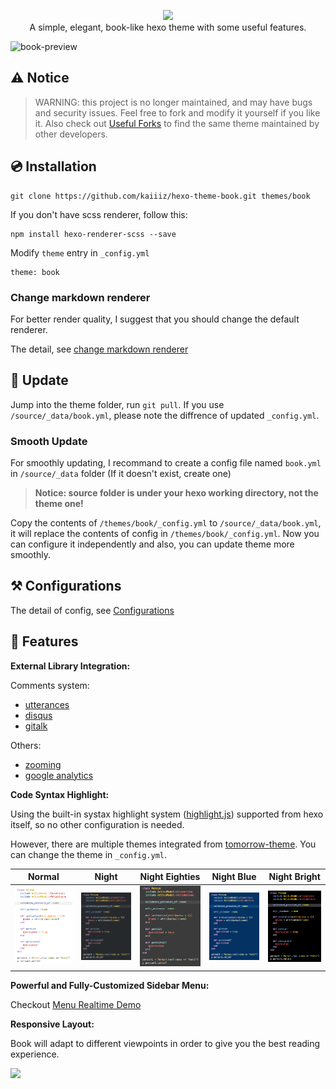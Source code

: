 <p align="center" class="has-mb-6">
<img height="90" src="https://kaiiiz.github.io/hexo-theme-book-demo/images/logo.png">
<br>A simple, elegant, book-like hexo theme with some useful features.
<br>
</p>

![book-preview](https://kaiiiz.github.io/hexo-theme-book-demo/images/header.png)

## ⚠ Notice

> WARNING: this project is no longer maintained, and may have bugs and security issues. Feel free to fork and modify it yourself if you like it. Also check out [Useful Forks](https://useful-forks.github.io/?repo=kaiiiz/hexo-theme-book) to find the same theme maintained by other developers.

## 💿 Installation

```
git clone https://github.com/kaiiiz/hexo-theme-book.git themes/book
```

If you don't have scss renderer, follow this:

```
npm install hexo-renderer-scss --save
```

Modify `theme` entry in `_config.yml`

```
theme: book
```

### Change markdown renderer

For better render quality, I suggest that you should change the default renderer.

The detail, see [change markdown renderer](https://github.com/kaiiiz/hexo-theme-book/wiki/Change-markdown-renderer)

## 🎈 Update

Jump into the theme folder, run `git pull`. If you use `/source/_data/book.yml`, please note the diffrence of updated `_config.yml`.

### Smooth Update

For smoothly updating, I recommand to create a config file named `book.yml` in `/source/_data` folder (If it doesn't exist, create one)

> **Notice: source folder is under your hexo working directory, not the theme one!**

Copy the contents of `/themes/book/_config.yml` to `/source/_data/book.yml`, it will replace the contents of config in `/themes/book/_config.yml`. Now you can configure it independently and also, you can update theme more smoothly.

## ⚒ Configurations

The detail of config, see [Configurations](https://github.com/kaiiiz/hexo-theme-book/wiki/Configuration)

## 🎁 Features

**External Library Integration:**

Comments system:

* [utterances](https://github.com/utterance/utterances)
* [disqus](https://disqus.com/)
* [gitalk](https://github.com/gitalk/gitalk)

Others:

* [zooming](https://github.com/kingdido999/zooming)
* [google analytics](https://analytics.google.com/)

**Code Syntax Highlight:**

Using the built-in systax highlight system ([highlight.js](https://highlightjs.org/)) supported from hexo itself, so no other configuration is needed.

However, there are multiple themes integrated from [tomorrow-theme](https://github.com/chriskempson/tomorrow-theme). You can change the theme in `_config.yml`.

| Normal | Night | Night Eighties | Night Blue | Night Bright
| --- | --- | --- | --- | --- | 
| ![](https://github.com/ChrisKempson/Tomorrow-Theme/raw/master/Images/Tomorrow.png) | ![](https://github.com/ChrisKempson/Tomorrow-Theme/raw/master/Images/Tomorrow-Night.png) | ![](https://raw.githubusercontent.com/ChrisKempson/Tomorrow-Theme/master/Images/Tomorrow-Night-Eighties.png) | ![](https://raw.githubusercontent.com/ChrisKempson/Tomorrow-Theme/master/Images/Tomorrow-Night-Blue.png) | ![](https://raw.githubusercontent.com/ChrisKempson/Tomorrow-Theme/master/Images/Tomorrow-Night-Bright.png)

**Powerful and Fully-Customized Sidebar Menu:**

Checkout [Menu Realtime Demo](https://kaiiiz.github.io/hexo-theme-book-demo/demo/menu-realtime/)

**Responsive Layout:**

Book will adapt to different viewpoints in order to give you the best reading experience.

![](https://kaiiiz.github.io/hexo-theme-book-demo/images/responsive.png)

